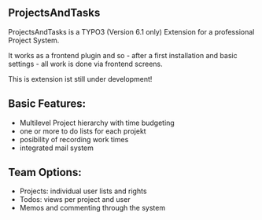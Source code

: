 ProjectsAndTasks 
----------------

ProjectsAndTasks is a TYPO3 (Version 6.1 only) Extension for a professional Project System.

It works as a frontend plugin and so - after a first installation and basic settings - all work is done via frontend screens. 

This is extension ist still under development!

Basic Features:
---------------
- Multilevel Project hierarchy with time budgeting
- one or more to do lists for each projekt
- posibility of recording work times
- integrated mail system

Team Options:
------------
- Projects: individual user lists and rights
- Todos: views per project and user
- Memos and commenting through the system



